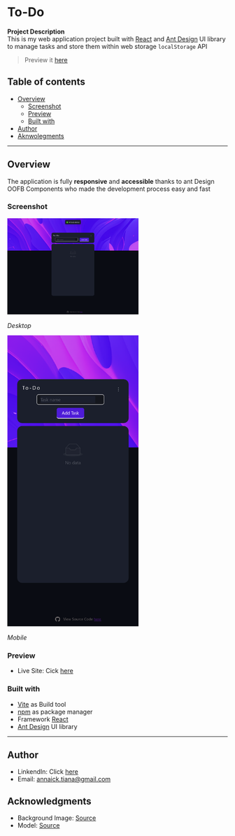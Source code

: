 # To-Do  
**Project Description**   
This is my web application project built with [React](https://reactjs.org/) and [Ant Design](https://ant.design) UI library to manage tasks and store them within web storage `localStorage` API  
  
>  Preview it [here](https://Annaick.github.io/toDo)
  
## Table of contents 
- [Overview](#overview)
    - [Screenshot](#screenshot)
    - [Preview](#preview)
    - [Built with](#built-with)
- [Author](#author)
- [Aknwolegments](#acknowledgments)
----  
## Overview  
The application is fully **responsive** and **accessible** thanks to ant Design OOFB Components who made the development process easy and fast
### Screenshot
<img src='public/desktop-pic.png' alt='desktop' width='300px' />

*Desktop*  


<img src='public/mobil-pic.png' alt='desktop' width='300px' />

*Mobile* 

### Preview
- Live Site: Cick [here](https://Annaick.github.io/toDo)  

###  Built with
- [Vite](https://vitejs.dev) as Build tool
- [npm](https://npmjs.com) as package manager
- Framework [React](https://reacjs.org)
- [Ant Design](https://ant.design) UI library
----
## Author
- LinkendIn: Click [here](https://www.linkedin.com/in/tiana-anna%C3%AFck-b21914285?utm_source=share&utm_campaign=share_via&utm_content=profile&utm_medium=android_app
)
- Email: annaick.tiana@gmail.com

## Acknowledgments
- Background Image: [Source](https://www.vecteezy.com/photo/21171659-colorful-abstract-wallpaper-modern-background-ai-generated)
- Model: [Source](https://dev.to/hariramjp777/todo-app-using-html-css-and-js-local-storage-design-html-and-css-1m0j)
